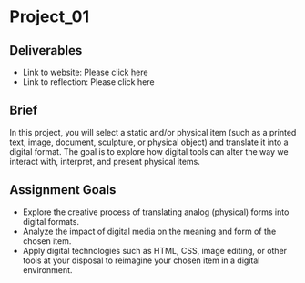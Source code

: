 # Project_01

## Deliverables
- Link to website: Please click [here](https://lauren-tsao-dhss-ga-1122-2025spring-001.github.io/Project_01/)
- Link to reflection: Please click here

## Brief
In this project, you will select a static and/or physical item (such as a printed text, image, document, sculpture, or physical object) and translate it into a digital format. The goal is to explore how digital tools can alter the way we interact with, interpret, and present physical items.

## Assignment Goals
- Explore the creative process of translating analog (physical) forms into digital formats.
- Analyze the impact of digital media on the meaning and form of the chosen item.
- Apply digital technologies such as HTML, CSS, image editing, or other tools at your disposal to reimagine your chosen item in a digital environment.

